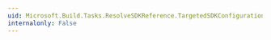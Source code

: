 ```yaml
---
uid: Microsoft.Build.Tasks.ResolveSDKReference.TargetedSDKConfiguration
internalonly: False
---
```

